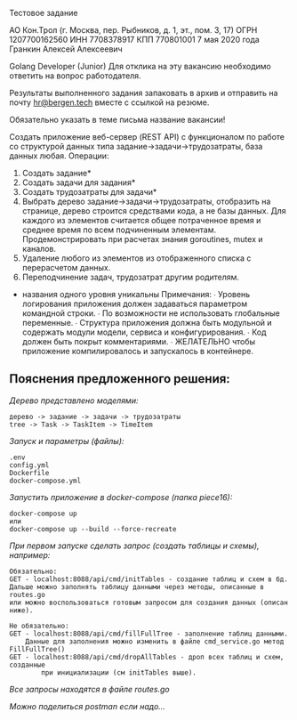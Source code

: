 Тестовое задание 

АО Кон.Трол (г. Москва, пер. Рыбников, д. 1, эт., пом. 3, 17)
ОГРН 1207700162560
ИНН 7708378917
КПП 770801001
7 мая 2020 года
Гранкин Алексей Алексеевич

Golang Developer (Junior)
Для отклика на эту вакансию необходимо ответить на вопрос работодателя.

Результаты выполненного задания запаковать в архив и отправить на почту hr@bergen.tech вместе с ссылкой на резюме.

Обязательно указать в теме письма название вакансии!

Создать приложение веб-сервер (REST API) с функционалом по работе со структурой
данных типа задание->задачи->трудозатраты, база данных любая. Операции:

1. Создать задание*
2. Создать задачи для задания*
3. Создать трудозатраты для задачи*
4. Выбрать дерево задание->задачи->трудозатраты, отобразить на странице,
   дерево строится средствами кода, а не базы данных.
   Для каждого из элементов считается общее потраченное время и среднее время
   по всем подчиненным элементам. Продемонстрировать при расчетах
   знания goroutines, mutex и каналов.
5. Удаление любого из элементов из отображенного списка с перерасчетом данных.
6. Переподчинение задач, трудозатрат другим родителям.
* названия одного уровня уникальны
  Примечания:
  ∙ Уровень логирования приложения должен задаваться параметром командной строки.
  ∙ По возможности не использовать глобальные переменные.
  ∙ Структура приложения должна быть модульной и содержать модули модели, сервиса
    и конфигурирования.
  ∙ Код должен быть покрыт комментариями.
  ∙ ЖЕЛАТЕЛЬНО чтобы приложение компилировалось и запускалось в контейнере.
  

**Пояснения предложенного решения:**
---
_Дерево представлено моделями:_

    дерево -> задание -> задачи -> трудозатраты
    tree -> Task -> TaskItem -> TimeItem

_Запуск и параметры (файлы):_

    .env
    config.yml
    Dockerfile
    docker-compose.yml

_Запустить приложение в docker-compose (папка piece16):_

    docker-compose up
    или
    docker-compose up --build --force-recreate 
    
_При первом запуске сделать запрос (создать таблицы и схемы), например:_

    Обязательно:
    GET - localhost:8088/api/cmd/initTables - создание таблиц и схем в бд.
    Дальше можно заполнять таблицу данными через методы, описанные в routes.go
    или можно воспользоваться готовым запросом для создания данных (описан ниже).

    Не обязательно:
    GET - localhost:8088/api/cmd/fillFullTree - заполнение таблиц данными.
        Данные для заполнения можно изменить в файле cmd_service.go метод FillFullTree()
    GET - localhost:8088/api/cmd/dropAllTables - дроп всех таблиц и схем, созданные
            при инициализации (см initTables выше).

_Все запросы находятся в файле routes.go_

_Можно поделиться postman если надо..._
   